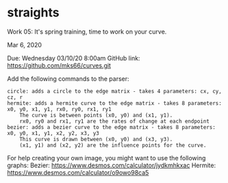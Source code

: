 # straights
Work 05: It's spring training, time to work on your curve.

Mar 6, 2020

Due: Wednesday 03/10/20 8:00am
GitHub link: https://github.com/mks66/curves.git

Add the following commands to the parser:

    circle: adds a circle to the edge matrix - takes 4 parameters: cx, cy, cz, r
    hermite: adds a hermite curve to the edge matrix - takes 8 parameters: x0, y0, x1, y1, rx0, ry0, rx1, ry1
        The curve is between points (x0, y0) and (x1, y1).
        rx0, ry0 and rx1, ry1 are the rates of change at each endpoint
    bezier: adds a bezier curve to the edge matrix - takes 8 parameters: x0, y0, x1, y1, x2, y2, x3, y3
        This curve is drawn between (x0, y0) and (x3, y3).
        (x1, y1) and (x2, y2) are the influence points for the curve.

For help creating your own image, you might want to use the following graphs:
Bezier: https://www.desmos.com/calculator/jydkmhkxac
Hermite: https://www.desmos.com/calculator/o9owo98ca5
